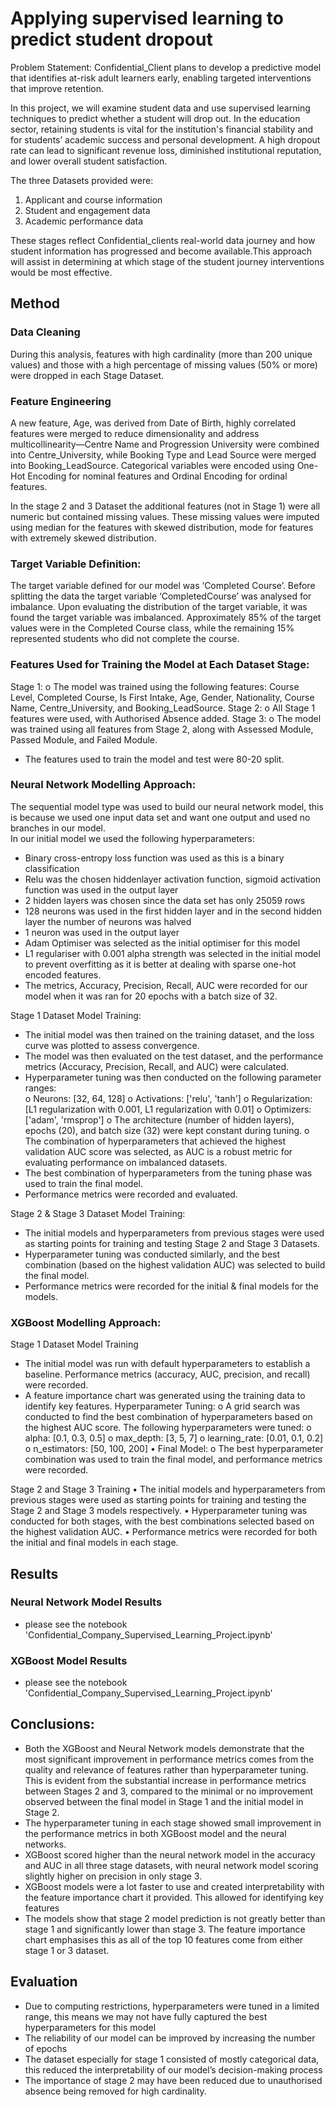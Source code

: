 # Applying supervised learning to predict student dropout

Problem Statement: Confidential_Client plans to develop a predictive model that identifies at-risk adult learners early, enabling targeted interventions that improve retention.

In this project, we will examine student data and use supervised learning techniques to predict whether a student will drop out. In the education sector, retaining students is vital for the institution's financial stability and for students’ academic success and personal development. A high dropout rate can lead to significant revenue loss, diminished institutional reputation, and lower overall student satisfaction.

The three Datasets provided were:

1.  Applicant and course information
2.  Student and engagement data
3.  Academic performance data

These stages reflect Confidential_clients real-world data journey and how student information has progressed and become available.This approach will assist in determining at which stage of the student journey interventions would be most effective.

## Method

### Data Cleaning 
During this analysis, features with high cardinality (more than 200 unique values) and those with a 
high percentage of missing values (50% or more) were dropped in each Stage Dataset.

### Feature Engineering 
A new feature, Age, was derived from Date of Birth, highly correlated features were merged to 
reduce dimensionality and address multicollinearity—Centre Name and Progression University 
were combined into Centre_University, while Booking Type and Lead Source were merged into 
Booking_LeadSource. Categorical variables were encoded using One-Hot Encoding for nominal 
features and Ordinal Encoding for ordinal features.

In the stage 2 and 3 Dataset the additional features (not in Stage 1) were all numeric but contained 
missing values. These missing values were imputed using median for the features with skewed 
distribution, mode for features with extremely skewed distribution. 

### Target Variable Definition: 
The target variable defined for our model was ‘Completed Course’. 
Before splitting the data the target variable ‘CompletedCourse’ was analysed for imbalance. Upon 
evaluating the distribution of the target variable, it was found the target variable was imbalanced. 
Approximately 85% of the target values were in the Completed Course class, while the remaining 
15% represented students who did not complete the course.

### Features Used for Training the Model at Each Dataset Stage: 
Stage 1: 
o The model was trained using the following features: Course Level, Completed 
Course, Is First Intake, Age, Gender, Nationality, Course Name, Centre_University, 
and Booking_LeadSource. 
Stage 2: 
o All Stage 1 features were used, with Authorised Absence added. 
Stage 3: 
o The model was trained using all features from Stage 2, along with Assessed 
Module, Passed Module, and Failed Module. 
- The features used to train the model and test were 80-20 split.

### Neural Network Modelling Approach: 
The sequential model type was used to build our neural network model, this is because we used 
one input data set and want one output and used no branches in our model.  
In our initial model we used the following hyperparameters: 
- Binary cross-entropy loss function was used as this is a binary classification 
- Relu was the chosen hiddenlayer activation function, sigmoid activation function was used 
in the output layer 
- 2 hidden layers was chosen since the data set has only 25059 rows 
- 128 neurons was used in the first hidden layer and in the second hidden layer the number 
of neurons was halved 
- 1 neuron was used in the output layer 
- Adam Optimiser was selected as the initial optimiser for this model 
- L1 regulariser with 0.001 alpha strength was selected in the initial model to prevent 
overfitting as it is better at dealing with sparse one-hot encoded features. 
- The metrics, Accuracy, Precision, Recall, AUC were recorded for our model when it was 
ran for 20 epochs with a batch size of 32.

Stage 1 Dataset Model Training: 
- The initial model was then trained on the training dataset, and the loss curve was plotted to 
assess convergence. 
- The model was then evaluated on the test dataset, and the performance metrics (Accuracy, 
Precision, Recall, and AUC) were calculated. 
- Hyperparameter tuning was then conducted on the following parameter ranges:  
o Neurons: [32, 64, 128] 
o Activations: ['relu', 'tanh'] 
o Regularization: [L1 regularization with 0.001, L1 regularization with 0.01] 
o Optimizers: ['adam', 'rmsprop'] 
o The architecture (number of hidden layers), epochs (20), and batch size (32) were 
kept constant during tuning. 
o The combination of hyperparameters that achieved the highest validation AUC score 
was selected, as AUC is a robust metric for evaluating performance on imbalanced 
datasets. 
- The best combination of hyperparameters from the tuning phase was used to train the final 
model.
- Performance metrics were recorded and evaluated.

Stage 2 & Stage 3 Dataset Model Training:
- The initial models and hyperparameters from previous stages were used as starting points 
for training and testing Stage 2 and Stage 3 Datasets. 
- Hyperparameter tuning was conducted similarly, and the best combination (based on the 
highest validation AUC) was selected to build the final model. 
- Performance metrics were recorded for the initial & final models for the models. 

### XGBoost Modelling Approach: 

Stage 1 Dataset Model Training 
- The initial model was run with default hyperparameters to establish a baseline. 
Performance metrics (accuracy, AUC, precision, and recall) were recorded. 
- A feature importance chart was generated using the training data to identify key features. 
Hyperparameter Tuning: 
o A grid search was conducted to find the best combination of hyperparameters based 
on the highest AUC score. The following hyperparameters were tuned: 
o alpha: [0.1, 0.3, 0.5] 
o max_depth: [3, 5, 7] 
o learning_rate: [0.01, 0.1, 0.2] 
o n_estimators: [50, 100, 200] 
• Final Model: 
o The best hyperparameter combination was used to train the final model, and 
performance metrics were recorded.

Stage 2 and Stage 3 Training 
• The initial models and hyperparameters from previous stages were used as starting points 
for training and testing the Stage 2 and Stage 3 models respectively. 
• Hyperparameter tuning was conducted for both stages, with the best combinations selected 
based on the highest validation AUC. 
• Performance metrics were recorded for both the initial and final models in each stage. 

## Results
### Neural Network Model Results
- please see the notebook 'Confidential_Company_Supervised_Learning_Project.ipynb'
### XGBoost Model Results
- please see the notebook 'Confidential_Company_Supervised_Learning_Project.ipynb'
  
## Conclusions:

-	Both the XGBoost and Neural Network models demonstrate that the most significant improvement in performance metrics comes from the quality and relevance of features rather than hyperparameter tuning. This is evident from the substantial increase in performance metrics between Stages 2 and 3, compared to the minimal or no improvement observed between the final model in Stage 1 and the initial model in Stage 2.
-	The hyperparameter tuning in each stage showed small improvement in the performance metrics in both XGBoost model and the neural networks.
-	XGBoost scored higher than the neural network model in the accuracy and AUC in all three stage datasets, with neural network model scoring slightly higher on precision in only stage 3.
-	XGBoost models were a lot faster to use and created interpretability with the feature importance chart it provided. This allowed for identifying key features
-	The models show that stage 2 model prediction is not greatly better than stage 1 and significantly lower than stage 3. The feature importance chart  emphasises this as all of the top 10 features come from either stage 1 or 3 dataset.

## Evaluation
-	Due to computing restrictions, hyperparameters were tuned in a limited range, this means we may not have fully captured the best hyperparameters for this model
-	The reliability of our model can be improved by increasing the number of epochs
-	The dataset especially for stage 1 consisted of mostly categorical data, this reduced the interpretability of our model’s decision-making process
-	The importance of stage 2 may have been reduced due to unauthorised absence being removed for high cardinality.
